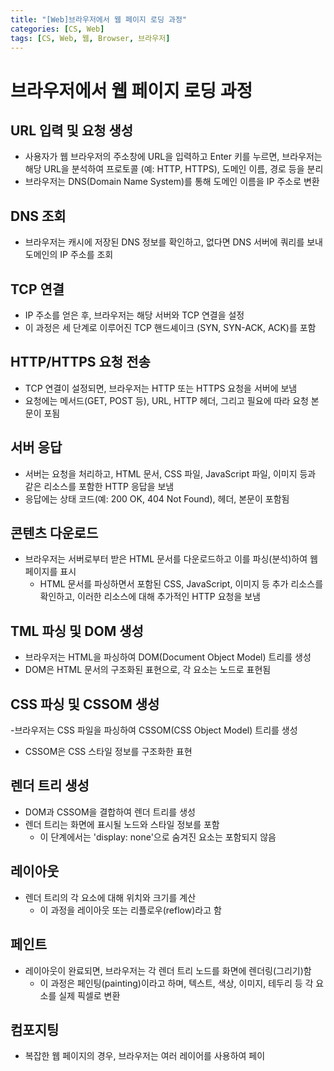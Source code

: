 ```yaml
---
title: "[Web]브라우저에서 웹 페이지 로딩 과정"
categories: [CS, Web]
tags: [CS, Web, 웹, Browser, 브라우저]
---
```


# 브라우저에서 웹 페이지 로딩 과정

## URL 입력 및 요청 생성

- 사용자가 웹 브라우저의 주소창에 URL을 입력하고 Enter 키를 누르면, 브라우저는 해당 URL을 분석하여 프로토콜 (예: HTTP, HTTPS), 도메인 이름, 경로 등을 분리
- 브라우저는 DNS(Domain Name System)를 통해 도메인 이름을 IP 주소로 변환

## DNS 조회

- 브라우저는 캐시에 저장된 DNS 정보를 확인하고, 없다면 DNS 서버에 쿼리를 보내 도메인의 IP 주소를 조회

## TCP 연결

- IP 주소를 얻은 후, 브라우저는 해당 서버와 TCP 연결을 설정
- 이 과정은 세 단계로 이루어진 TCP 핸드셰이크 (SYN, SYN-ACK, ACK)를 포함

## HTTP/HTTPS 요청 전송

- TCP 연결이 설정되면, 브라우저는 HTTP 또는 HTTPS 요청을 서버에 보냄
- 요청에는 메서드(GET, POST 등), URL, HTTP 헤더, 그리고 필요에 따라 요청 본문이 포됨

## 서버 응답

- 서버는 요청을 처리하고, HTML 문서, CSS 파일, JavaScript 파일, 이미지 등과 같은 리소스를 포함한 HTTP 응답을 보냄
- 응답에는 상태 코드(예: 200 OK, 404 Not Found), 헤더, 본문이 포함됨

## 콘텐츠 다운로드

- 브라우저는 서버로부터 받은 HTML 문서를 다운로드하고 이를 파싱(분석)하여 웹 페이지를 표시
   + HTML 문서를 파싱하면서 포함된 CSS, JavaScript, 이미지 등 추가 리소스를 확인하고, 이러한 리소스에 대해 추가적인 HTTP 요청을 보냄

## TML 파싱 및 DOM 생성

- 브라우저는 HTML을 파싱하여 DOM(Document Object Model) 트리를 생성
- DOM은 HTML 문서의 구조화된 표현으로, 각 요소는 노드로 표현됨

## CSS 파싱 및 CSSOM 생성

-브라우저는 CSS 파일을 파싱하여 CSSOM(CSS Object Model) 트리를 생성
  + CSSOM은 CSS 스타일 정보를 구조화한 표현

## 렌더 트리 생성

- DOM과 CSSOM을 결합하여 렌더 트리를 생성
- 렌더 트리는 화면에 표시될 노드와 스타일 정보를 포함
  + 이 단계에서는 'display: none'으로 숨겨진 요소는 포함되지 않음

## 레이아웃
 
- 렌더 트리의 각 요소에 대해 위치와 크기를 계산
  + 이 과정을 레이아웃 또는 리플로우(reflow)라고 함

## 페인트

- 레이아웃이 완료되면, 브라우저는 각 렌더 트리 노드를 화면에 렌더링(그리기)함
    + 이 과정은 페인팅(painting)이라고 하며, 텍스트, 색상, 이미지, 테두리 등 각 요소를 실제 픽셀로 변환

## 컴포지팅

- 복잡한 웹 페이지의 경우, 브라우저는 여러 레이어를 사용하여 페이